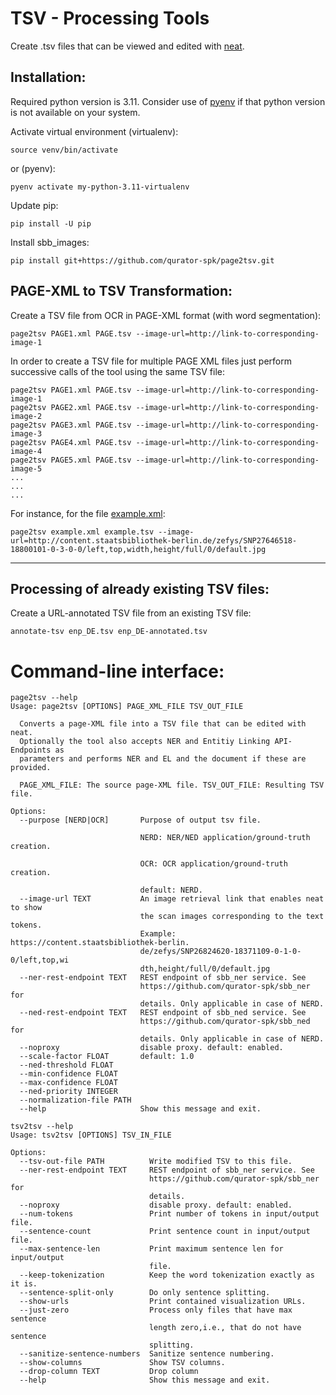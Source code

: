 # TSV - Processing Tools

Create .tsv files that can be viewed and edited with [neat](https://github.com/qurator-spk/neat).

## Installation:

Required python version is 3.11. 
Consider use of [pyenv](https://github.com/pyenv/pyenv) if that python version is not available on your system. 

Activate virtual environment (virtualenv):
```
source venv/bin/activate
```
or (pyenv):
```
pyenv activate my-python-3.11-virtualenv
```

Update pip:
```
pip install -U pip
```
Install sbb_images:
```
pip install git+https://github.com/qurator-spk/page2tsv.git
```

## PAGE-XML to TSV Transformation:

Create a TSV file from OCR in PAGE-XML format (with word segmentation):

```
page2tsv PAGE1.xml PAGE.tsv --image-url=http://link-to-corresponding-image-1
```

In order to create a TSV file for multiple PAGE XML files just perform successive calls
of the tool using the same TSV file:

```
page2tsv PAGE1.xml PAGE.tsv --image-url=http://link-to-corresponding-image-1
page2tsv PAGE2.xml PAGE.tsv --image-url=http://link-to-corresponding-image-2
page2tsv PAGE3.xml PAGE.tsv --image-url=http://link-to-corresponding-image-3
page2tsv PAGE4.xml PAGE.tsv --image-url=http://link-to-corresponding-image-4
page2tsv PAGE5.xml PAGE.tsv --image-url=http://link-to-corresponding-image-5
...
...
...
```

For instance, for the file [example.xml](https://github.com/qurator-spk/page2tsv/blob/master/example.xml):

```
page2tsv example.xml example.tsv --image-url=http://content.staatsbibliothek-berlin.de/zefys/SNP27646518-18800101-0-3-0-0/left,top,width,height/full/0/default.jpg
```

---

## Processing of already existing TSV files:

Create a URL-annotated TSV file from an existing TSV file:

```
annotate-tsv enp_DE.tsv enp_DE-annotated.tsv
```

# Command-line interface:

```
page2tsv --help
Usage: page2tsv [OPTIONS] PAGE_XML_FILE TSV_OUT_FILE

  Converts a page-XML file into a TSV file that can be edited with neat.
  Optionally the tool also accepts NER and Entitiy Linking API-Endpoints as
  parameters and performs NER and EL and the document if these are provided.

  PAGE_XML_FILE: The source page-XML file. TSV_OUT_FILE: Resulting TSV file.

Options:
  --purpose [NERD|OCR]       Purpose of output tsv file.
                             
                             NERD: NER/NED application/ground-truth creation.
                             
                             OCR: OCR application/ground-truth creation.
                             
                             default: NERD.
  --image-url TEXT           An image retrieval link that enables neat to show
                             the scan images corresponding to the text tokens.
                             Example: https://content.staatsbibliothek-berlin.
                             de/zefys/SNP26824620-18371109-0-1-0-0/left,top,wi
                             dth,height/full/0/default.jpg
  --ner-rest-endpoint TEXT   REST endpoint of sbb_ner service. See
                             https://github.com/qurator-spk/sbb_ner for
                             details. Only applicable in case of NERD.
  --ned-rest-endpoint TEXT   REST endpoint of sbb_ned service. See
                             https://github.com/qurator-spk/sbb_ned for
                             details. Only applicable in case of NERD.
  --noproxy                  disable proxy. default: enabled.
  --scale-factor FLOAT       default: 1.0
  --ned-threshold FLOAT
  --min-confidence FLOAT
  --max-confidence FLOAT
  --ned-priority INTEGER
  --normalization-file PATH
  --help                     Show this message and exit.
```

```
tsv2tsv --help
Usage: tsv2tsv [OPTIONS] TSV_IN_FILE

Options:
  --tsv-out-file PATH          Write modified TSV to this file.
  --ner-rest-endpoint TEXT     REST endpoint of sbb_ner service. See
                               https://github.com/qurator-spk/sbb_ner for
                               details.
  --noproxy                    disable proxy. default: enabled.
  --num-tokens                 Print number of tokens in input/output file.
  --sentence-count             Print sentence count in input/output file.
  --max-sentence-len           Print maximum sentence len for input/output
                               file.
  --keep-tokenization          Keep the word tokenization exactly as it is.
  --sentence-split-only        Do only sentence splitting.
  --show-urls                  Print contained visualization URLs.
  --just-zero                  Process only files that have max sentence
                               length zero,i.e., that do not have sentence
                               splitting.
  --sanitize-sentence-numbers  Sanitize sentence numbering.
  --show-columns               Show TSV columns.
  --drop-column TEXT           Drop column
  --help                       Show this message and exit.
```
